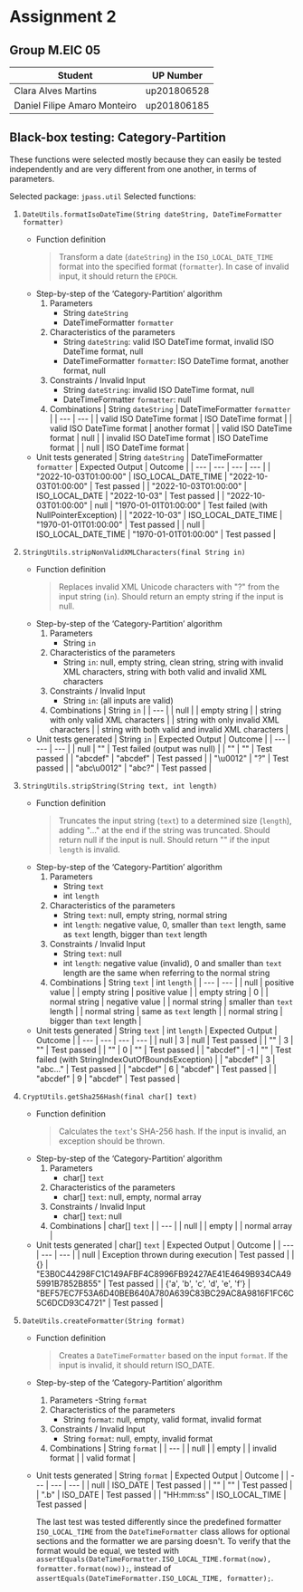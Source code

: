 # Assignment 2

## Group M.EIC 05

| Student | UP Number |
| --- | --- |
| Clara Alves Martins | up201806528 |
| Daniel Filipe Amaro Monteiro | up201806185 |

## Black-box testing: Category-Partition 

These functions were selected mostly because they can easily be tested independently and are very different from one another, in terms of parameters.

Selected package: `jpass.util`
Selected functions:
1. `DateUtils.formatIsoDateTime(String dateString, DateTimeFormatter formatter)`
    - Function definition
        > Transform a date (`dateString`) in the `ISO_LOCAL_DATE_TIME` format into the specified format (`formatter`). In case of invalid input, it should return the `EPOCH`.
    - Step-by-step of the ‘Category-Partition’ algorithm
        1. Parameters
            - String `dateString`
            - DateTimeFormatter `formatter`
        2. Characteristics of the parameters
            - String `dateString`: valid ISO DateTime format, invalid ISO DateTime format, null
            - DateTimeFormatter `formatter`: ISO DateTime format, another format, null
        3. Constraints / Invalid Input
            - String `dateString`: invalid ISO DateTime format, null
            - DateTimeFormatter `formatter`: null
        4. Combinations
            | String `dateString` | DateTimeFormatter `formatter` |
            | --- | --- |
            | valid ISO DateTime format | ISO DateTime format |
            | valid ISO DateTime format | another format |
            | valid ISO DateTime format  |  null |
            | invalid ISO DateTime format | ISO DateTime format |
            | null | ISO DateTime format |
    - Unit tests generated
        | String `dateString` | DateTimeFormatter `formatter` | Expected Output | Outcome |
        | --- | --- | --- | --- |
        | "2022-10-03T01:00:00" | ISO_LOCAL_DATE_TIME | "2022-10-03T01:00:00" | Test passed |
        | "2022-10-03T01:00:00" | ISO_LOCAL_DATE | "2022-10-03" | Test passed |
        | "2022-10-03T01:00:00" | null | "1970-01-01T01:00:00" | Test failed (with NullPointerException) |
        | "2022-10-03" | ISO_LOCAL_DATE_TIME | "1970-01-01T01:00:00" | Test passed |
        | null | ISO_LOCAL_DATE_TIME | "1970-01-01T01:00:00" | Test passed |

2. `StringUtils.stripNonValidXMLCharacters(final String in)`
    - Function definition
        > Replaces invalid XML Unicode characters with "?" from the input string (`in`). Should return an empty string if the input is null.
    - Step-by-step of the ‘Category-Partition’ algorithm
        1. Parameters
            - String `in`
        2. Characteristics of the parameters
            - String `in`: null, empty string, clean string, string with invalid XML characters, string with both valid and invalid XML characters
        3. Constraints / Invalid Input
            - String `in`: (all inputs are valid)
        4. Combinations
            | String `in` |
            | --- |
            | null |
            | empty string |
            | string with only valid XML characters |
            | string with only invalid XML characters |
            | string with both valid and invalid XML characters |
    - Unit tests generated
        | String `in` | Expected Output | Outcome |
        | --- | --- | --- |
        | null | "" | Test failed (output was null) |
        | "" | "" | Test passed |
        | "abcdef" | "abcdef" | Test passed |
        | "\u0012" | "?" | Test passed |
        | "abc\u0012" | "abc?" | Test passed |

3. `StringUtils.stripString(String text, int length)`
    - Function definition
        > Truncates the input string (`text`) to a determined size (`length`), adding "..." at the end if the string was truncated. Should return null if the input is null. Should return "" if the input `length` is invalid.
    - Step-by-step of the ‘Category-Partition’ algorithm
        1. Parameters
            - String `text`
            - int `length`
        2. Characteristics of the parameters
            - String `text`: null, empty string, normal string
            - int `length`: negative value, 0, smaller than `text` length, same as `text` length, bigger than `text` length
        3. Constraints / Invalid Input
            - String `text`: null
            - int `length`: negative value (invalid), 0 and smaller than `text` length are the same when referring to the normal string
        4. Combinations
            | String `text` | int `length` |
            | --- | --- |
            | null | positive value |
            | empty string | positive value |
            | empty string | 0 |
            | normal string | negative value |
            | normal string | smaller than `text` length |
            | normal string | same as `text` length |
            | normal string | bigger than `text` length |
    - Unit tests generated
        | String `text` | int `length` | Expected Output | Outcome |
        | --- | --- | --- | --- |
        | null | 3 | null | Test passed |
        | "" | 3 | "" | Test passed |
        | "" | 0 | "" | Test passed |
        | "abcdef" | -1 | "" | Test failed (with StringIndexOutOfBoundsException) |
        | "abcdef" | 3 | "abc..." | Test passed |
        | "abcdef" | 6 | "abcdef" | Test passed |
        | "abcdef" | 9 | "abcdef" | Test passed |

4. `CryptUtils.getSha256Hash(final char[] text)`
    - Function definition
        > Calculates the `text`'s SHA-256 hash. If the input is invalid, an exception should be thrown.
    - Step-by-step of the ‘Category-Partition’ algorithm
        1. Parameters
            - char[] `text`
        2. Characteristics of the parameters
            - char[] `text`: null, empty, normal array
        3. Constraints / Invalid Input
            - char[] `text`: null
        4. Combinations
            | char[] `text` |
            | --- |
            | null |
            | empty |
            | normal array |
    - Unit tests generated
        | char[] `text` | Expected Output | Outcome |
        | --- | --- | --- |
        | null | Exception thrown during execution | Test passed |
        | {} | "E3B0C44298FC1C149AFBF4C8996FB92427AE41E4649B934CA495991B7852B855" | Test passed |
        | {'a', 'b', 'c', 'd', 'e', 'f'} | "BEF57EC7F53A6D40BEB640A780A639C83BC29AC8A9816F1FC6C5C6DCD93C4721" | Test passed |

5. `DateUtils.createFormatter(String format)`
    - Function definition
        > Creates a `DateTimeFormatter` based on the input `format`. If the input is invalid, it should return ISO_DATE.
    - Step-by-step of the ‘Category-Partition’ algorithm
        1. Parameters
            -String `format`
        2. Characteristics of the parameters
            - String `format`: null, empty, valid format, invalid format
        3. Constraints / Invalid Input
            - String `format`: null, empty, invalid format
        4. Combinations
            | String `format` |
            | --- |
            | null |
            | empty |
            | invalid format |
            | valid format |
    - Unit tests generated
        | String `format` | Expected Output | Outcome |
        | --- | --- | --- |
        | null | ISO_DATE | Test passed |
        | "" | "" | Test passed |
        | ".b" | ISO_DATE | Test passed |
        | "HH:mm:ss" | ISO_LOCAL_TIME | Test passed |

        The last test was tested differently since the predefined formatter `ISO_LOCAL_TIME` from the `DateTimeFormatter` class allows for optional sections and the formatter we are parsing doesn't. To verify that the format would be equal, we tested with `assertEquals(DateTimeFormatter.ISO_LOCAL_TIME.format(now), formatter.format(now));`, instead of `assertEquals(DateTimeFormatter.ISO_LOCAL_TIME, formatter);`.
